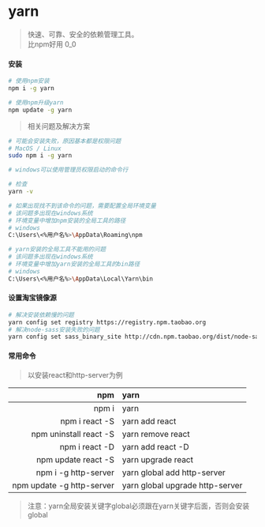 # yarn

> 快速、可靠、安全的依赖管理工具。  
> 比npm好用 0_0  

#### 安装

```bash
# 使用npm安装
npm i -g yarn

# 使用npm升级yarn
npm update -g yarn
```

>  相关问题及解决方案  

```bash
# 可能会安装失败，原因基本都是权限问题
# MacOS / Linux
sudo npm i -g yarn

# windows可以使用管理员权限启动的命令行

# 检查
yarn -v

# 如果出现找不到该命令的问题，需要配置全局环境变量
# 该问题多出现在windows系统
# 环境变量中增加npm安装的全局工具的路径
# windows
C:\Users\<%用户名%>\AppData\Roaming\npm

# yarn安装的全局工具不能用的问题
# 该问题多出现在windows系统
# 环境变量中增加yarn安装的全局工具的bin路径
# windows
C:\Users\<%用户名%>\AppData\Local\Yarn\bin
```

#### 设置淘宝镜像源

```bash
# 解决安装依赖慢的问题
yarn config set registry https://registry.npm.taobao.org
# 解决node-sass安装失败的问题
yarn config set sass_binary_site http://cdn.npm.taobao.org/dist/node-sass
```

#### 常用命令

> 以安装react和http-server为例  

|npm|yarn|
|--:|:---|
| npm i | yarn |
| npm i react -S | yarn add react |
| npm uninstall react -S | yarn remove react |
| npm i react -D | yarn add react -D |
| npm update react -S | yarn upgrade react |
| npm i -g http-server | yarn global add http-server |
| npm update -g http-server | yarn global upgrade http-server |

> 注意：yarn全局安装关键字global必须跟在yarn关键字后面，否则会安装global  